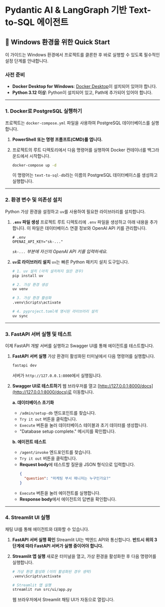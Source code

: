 # Pydantic AI & LangGraph 기반 Text-to-SQL 에이전트

## 🚀 Windows 환경을 위한 Quick Start

이 가이드는 Windows 환경에서 프로젝트를 클론한 후 바로 실행할 수 있도록 필수적인 설정 단계를 안내합니다.

### 사전 준비
- **Docker Desktop for Windows**: [Docker Desktop](https://www.docker.com/products/docker-desktop/)이 설치되어 있어야 합니다.
- **Python 3.12 이상**: Python이 설치되어 있고, Path에 추가되어 있어야 합니다.

---

### 1. Docker로 PostgreSQL 실행하기

프로젝트는 `docker-compose.yml` 파일을 사용하여 PostgreSQL 데이터베이스를 실행합니다.

1.  **PowerShell 또는 명령 프롬프트(CMD)를 엽니다.**
2.  프로젝트의 루트 디렉토리에서 다음 명령어를 실행하여 Docker 컨테이너를 백그라운드에서 시작합니다.

    ```bash
    docker-compose up -d
    ```
    이 명령어는 `text-to-sql-db`라는 이름의 PostgreSQL 데이터베이스를 생성하고 실행합니다.

---

### 2. 환경 변수 및 의존성 설치

Python 가상 환경을 설정하고 `uv`를 사용하여 필요한 라이브러리를 설치합니다.

1.  **`.env` 파일 생성**
    프로젝트 루트 디렉토리에 `.env` 파일을 생성하고 아래 내용을 추가합니다. 이 파일은 데이터베이스 연결 정보와 OpenAI API 키를 관리합니다.

    ```env
    # .env
    OPENAI_API_KEY="sk-..."
    ```
    *`sk-...` 부분에 자신의 OpenAI API 키를 입력하세요.*

2.  **`uv`로 라이브러리 설치**
    `uv`는 빠른 Python 패키지 설치 도구입니다.

    ```bash
    # 1. uv 설치 (아직 설치하지 않은 경우)
    pip install uv

    # 2. 가상 환경 생성
    uv venv

    # 3. 가상 환경 활성화
    .venv\Scripts\activate

    # 4. pyproject.toml에 명시된 라이브러리 설치
    uv sync
    ```

---

### 3. FastAPI 서버 실행 및 테스트

이제 FastAPI 개발 서버를 실행하고 Swagger UI를 통해 에이전트를 테스트합니다.

1.  **FastAPI 서버 실행**
    가상 환경이 활성화된 터미널에서 다음 명령어를 실행합니다.

    ```bash
    fastapi dev
    ```
    서버가 `http://127.0.0.1:8000`에서 실행됩니다.

2.  **Swagger UI로 테스트하기**
    웹 브라우저를 열고 [http://127.0.0.1:8000/docs](http://127.0.0.1:8000/docs)로 이동합니다.

    **a. 데이터베이스 초기화**
    - `/admin/setup-db` 엔드포인트를 찾습니다.
    - `Try it out` 버튼을 클릭합니다.
    - `Execute` 버튼을 눌러 데이터베이스 테이블과 초기 데이터를 생성합니다.
    - "Database setup complete." 메시지를 확인합니다.

    **b. 에이전트 테스트**
    - `/agent/invoke` 엔드포인트를 찾습니다.
    - `Try it out` 버튼을 클릭합니다.
    - **Request body**에 테스트할 질문을 JSON 형식으로 입력합니다.
      ```json
      {
        "question": "마케팅 부서 매니저는 누구인가요?"
      }
      ```
    - `Execute` 버튼을 눌러 에이전트를 실행합니다.
    - **Response body**에서 에이전트의 답변을 확인합니다.

---

### 4. Streamlit UI 실행

채팅 UI를 통해 에이전트와 대화할 수 있습니다.

1.  **FastAPI 서버 실행 확인**
    Streamlit UI는 백엔드 API와 통신합니다. **반드시 위의 3단계에 따라 FastAPI 서버가 실행 중이어야 합니다.**

2.  **Streamlit 앱 실행**
    새로운 터미널을 열고, 가상 환경을 활성화한 후 다음 명령어를 실행합니다.

    ```bash
    # 가상 환경 활성화 (이미 활성화된 경우 생략)
    .venv\Scripts\activate

    # Streamlit 앱 실행
    streamlit run src/ui/app.py
    ```
    웹 브라우저에서 Streamlit 채팅 UI가 자동으로 열립니다.
